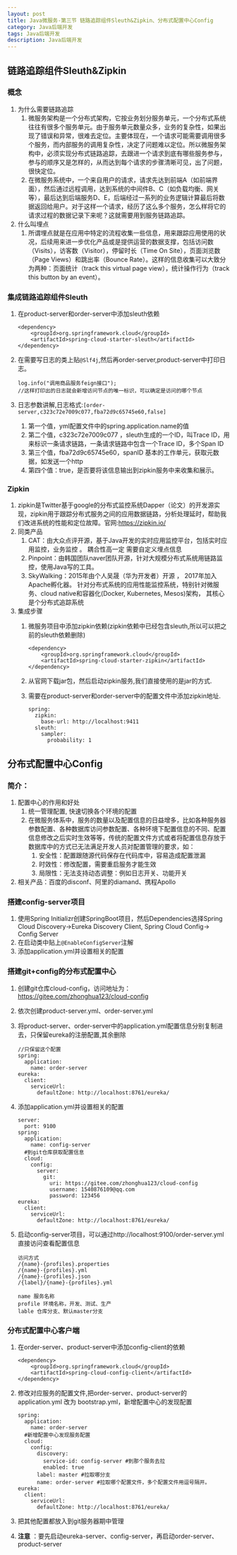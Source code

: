 ```yaml
---
layout: post
title: Java微服务-第三节 链路追踪组件Sleuth&Zipkin、分布式配置中心Config
category: Java后端开发
tags: Java后端开发
description: Java后端开发
--- 
```


## 链路追踪组件Sleuth&Zipkin

### 概念
1. 为什么需要链路追踪
    1. 微服务架构是一个分布式架构，它按业务划分服务单元，一个分布式系统往往有很多个服务单元。由于服务单元数量众多，业务的复杂性，如果出现了错误和异常，很难去定位。主要体现在，一个请求可能需要调用很多个服务，而内部服务的调用复杂性，决定了问题难以定位。所以微服务架构中，必须实现分布式链路追踪，去跟进一个请求到底有哪些服务参与，参与的顺序又是怎样的，从而达到每个请求的步骤清晰可见，出了问题，很快定位。
    2. 在微服务系统中，一个来自用户的请求，请求先达到前端A（如前端界面），然后通过远程调用，达到系统的中间件B、C（如负载均衡、网关等），最后达到后端服务D、E，后端经过一系列的业务逻辑计算最后将数据返回给用户。对于这样一个请求，经历了这么多个服务，怎么样将它的请求过程的数据记录下来呢？这就需要用到服务链路追踪。
2. 什么叫埋点
    1. 所谓埋点就是在应用中特定的流程收集一些信息，用来跟踪应用使用的状况，后续用来进一步优化产品或是提供运营的数据支撑，包括访问数（Visits），访客数（Visitor），停留时长（Time On Site），页面浏览数（Page Views）和跳出率（Bounce Rate）。这样的信息收集可以大致分为两种：页面统计（track this virtual page view），统计操作行为（track this button by an event）。

### 集成链路追踪组件Sleuth
1. 在product-server和order-server中添加sleuth依赖
    
    ```
    <dependency>
        <groupId>org.springframework.cloud</groupId>
        <artifactId>spring-cloud-starter-sleuth</artifactId>
    </dependency>
    ```
2. 在需要写日志的类上贴`@Slf4j`,然后再order-server,product-server中打印日志。
    
    ```
    log.info("调用商品服务feign接口");
    //这样打印出的日志就会新增访问节点的唯一标识，可以确定是访问的哪个节点
    ```
3. 日志参数讲解,日志格式:`[order-server,c323c72e7009c077,fba72d9c65745e60,false] `
    1. 第一个值，yml配置文件中的spring.application.name的值
    2. 第二个值，c323c72e7009c077 ，sleuth生成的一个ID，叫Trace ID，用来标识一条请求链路，一条请求链路中包含一个Trace ID，多个Span ID
    3. 第三个值，fba72d9c65745e60，spanID 基本的工作单元，获取元数据，如发送一个http
    4. 第四个值：true，是否要将该信息输出到zipkin服务中来收集和展示。

### Zipkin
1. zipkin是Twitter基于google的分布式监控系统Dapper（论文）的开发源实现，zipkin用于跟踪分布式服务之间的应用数据链路，分析处理延时，帮助我们改进系统的性能和定位故障。官网:https://zipkin.io/
2. 同类产品
    1. CAT：由大众点评开源，基于Java开发的实时应用监控平台，包括实时应用监控，业务监控 。 耦合性高一定  需要自定义埋点信息
    2. Pinpoint：由韩国团队naver团队开源，针对大规模分布式系统用链路监控，使用Java写的工具。
    3. SkyWalking：2015年由个人吴晟（华为开发者）开源 ， 2017年加入Apache孵化器。 针对分布式系统的应用性能监控系统，特别针对微服务、cloud native和容器化(Docker, Kubernetes, Mesos)架构， 其核心是个分布式追踪系统
3. 集成步骤
    1. 微服务项目中添加zipkin依赖(zipkin依赖中已经包含sleuth,所以可以把之前的sleuth依赖删除)
        
        ```
        <dependency>
        	<groupId>org.springframework.cloud</groupId>
        	<artifactId>spring-cloud-starter-zipkin</artifactId>
        </dependency>
        ```
    2. 从官网下载jar包，然后启动zipkin服务,我们直接使用的是jar的方式.
    3. 需要在product-server和order-server中的配置文件中添加zipkin地址.
        
        ```
        spring:
          zipkin:
            base-url: http://localhost:9411
          sleuth:
            sampler:
              probability: 1
        ```
    
## 分布式配置中心Config
    
### 简介：
1. 配置中心的作用和好处
    1. 统一管理配置, 快速切换各个环境的配置
    2. 在微服务体系中，服务的数量以及配置信息的日益增多，比如各种服务器参数配置、各种数据库访问参数配置、各种环境下配置信息的不同、配置信息修改之后实时生效等等，传统的配置文件方式或者将配置信息存放于数据库中的方式已无法满足开发人员对配置管理的要求，如：
        1. 安全性：配置跟随源代码保存在代码库中，容易造成配置泄漏
        2. 时效性：修改配置，需要重启服务才能生效
        3. 局限性：无法支持动态调整：例如日志开关、功能开关
2. 相关产品：百度的disconf、阿里的diamand、携程Apollo

### 搭建config-server项目
1. 使用Spring Initializr创建SpringBoot项目，然后Dependencies选择Spring Cloud Discovery->Eureka Discovery Client, Spring Cloud Config-> Config Server
2. 在启动类中贴上`@EnableConfigServer`注解
3. 添加application.yml并设置相关的配置

### 搭建git+config的分布式配置中心
1. 创建git仓库cloud-config，访问地址为：https://gitee.com/zhonghua123/cloud-config 
2. 依次创建product-server.yml、order-server.yml
3. 将product-server、order-server中的application.yml配置信息分别复制进去，只保留eureka的注册配置,其余删除
    
    ```
    //只保留这个配置
    spring:
      application:
        name: order-server
    eureka:
      client:
        serviceUrl:
          defaultZone: http://localhost:8761/eureka/
    ```
4. 添加application.yml并设置相关的配置
    
    ```
    server:
      port: 9100
    spring:
      application:
        name: config-server
      #到git仓库获取配置信息
      cloud:
        config:
          server:
            git:
              uri: https://gitee.com/zhonghua123/cloud-config
              username: 1540876109@qq.com
              password: 123456
    eureka:
      client:
        serviceUrl:
          defaultZone: http://localhost:8761/eureka/
    ```
5. 启动config-server项目，可以通过http://localhost:9100/order-server.yml直接访问查看配置信息
    
    ```
    访问方式
    /{name}-{profiles}.properties
    /{name}-{profiles}.yml
    /{name}-{profiles}.json
    /{label}/{name}-{profiles}.yml
        
    name 服务名称
    profile 环境名称，开发、测试、生产
    lable 仓库分支、默认master分支
    ```

### 分布式配置中心客户端
1. 在order-server、product-server中添加config-client的依赖
    
    ```
    <dependency>
    	<groupId>org.springframework.cloud</groupId>
    	<artifactId>spring-cloud-config-client</artifactId>
    </dependency>
    ```
2. 修改对应服务的配置文件,把order-server、product-server的application.yml 改为 bootstrap.yml，新增配置中心的发现配置
    
    ```
    spring:
      application:
        name: order-server
      #新增配置中心发现服务配置
      cloud:
        config:
          discovery:
            service-id: config-server #到那个服务去拉
            enabled: true
          label: master #拉取哪分支
          name: order-server #拉取哪个配置文件，多个配置文件用逗号隔开。
    eureka:
      client:
        serviceUrl:
          defaultZone: http://localhost:8761/eureka/
    ```
3. 把其他配置都放入到git服务器期中管理
4. **注意** ：要先启动eureka-server、config-server，再启动order-server、product-server